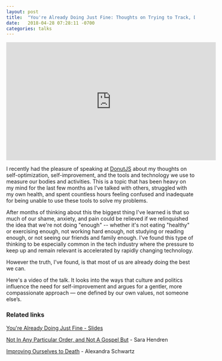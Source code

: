 ```yaml
---
layout: post
title:  "You're Already Doing Just Fine: Thoughts on Trying to Track, Do, and Be All the Things"
date:   2018-04-28 07:28:11 -0700
categories: talks
---
```


<iframe width="560" height="315" src="https://www.youtube.com/embed/Eg8-tf7VFuQ" frameborder="0" allow="autoplay; encrypted-media" allowfullscreen></iframe>

I recently had the pleasure of speaking at [DonutJS](http://donutjs.club/) about my thoughts on self-optimization, self-improvement, and the tools and technology we use to measure our bodies and activities. This is a topic that has been heavy on my mind for the last few months as I've talked with others, struggled with my own health, and spent countless hours feeling confused and inadequate for being unable to use these tools to solve my problems.

After months of thinking about this the biggest thing I've learned is that so much of our shame, anxiety, and pain could be relieved if we relinquished the idea that we're not doing "enough" -- whether it's not eating "healthy" or exercising enough, not working hard enough, not studying or reading enough, or not seeing our friends and family enough. I've found this type of thinking to be especially common in the tech industry where the pressure to keep up and remain relevant is accelerated by rapidly changing technology.

However the truth, I've found, is that most of us are already doing the best we can.

Here's a video of the talk. It looks into the ways that culture and politics influence the need for self-improvement and argues for a gentler, more compassionate approach — one defined by our own values, not someone else’s.

### Related links
[You're Already Doing Just Fine - Slides](https://speakerdeck.com/noelledaley/youre-already-doing-just-fine-thoughts-on-self-optimization)

[Not In Any Particular Order, and Not A Gospel But](http://sarahendren.com/2018/03/06/not-in-any-particular-order-and-not-a-gospel-but/)  - Sara Hendren

[Improving Ourselves to Death](https://www.newyorker.com/magazine/2018/01/15/improving-ourselves-to-death)  - Alexandra Schwartz
